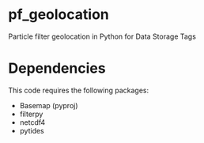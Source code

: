 # pf_geolocation
Particle filter geolocation in Python for Data Storage Tags

# Dependencies
This code requires the following packages:
* Basemap (pyproj)
* filterpy
* netcdf4
* pytides
